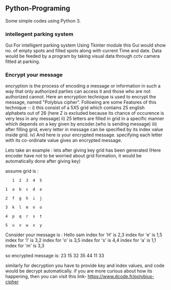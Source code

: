 ## Python-Programing
Some simple codes using Python 3.

### intellegent parking system
Gui For intelligent parking system Using Tkinter module
this Gui would show no. of empty spots and filled spots along with current Time and date.
Data would be feeded by a program by taking visual data through cctv camera fitted at parking.

### Encrypt your message
 encryption is the process of encoding a message or information in such a way that only authorized parties can access it and those who are not authorized cannot.
Here an encryption technique is used to encrypt the message, named "Polybius cipher".
Following are some Features of this technique -:
 i) this consist of a 5X5 grid which contains 25 english alphabets out of 26 (here Z is excluded because its chance of occurence is very     less in any message)
 ii) 25 letters are filled in grid in a specific manner which depends on a key given by encoder.(who is sending message)
 iii) after filling grid, every letter in message can be specified by its index value inside grid.
iv) And here is your encrypted message. specifying each letter with its co-ordinate value gives an encrypted message.

Lets take an example :
   lets after giving key grid has been generated (Here encoder have not to be worried about grid formation, it would be automatically        done after giving key)
    
 assume grid is :
     
       1  2  3  4  5
     
    1  a  b  c  d  e
 
    2  f  g  h  i  j
 
    3  k  l  m  n  o
 
    4  p  q  r  s  t
 
    5  u  v  w  x  y

  Consider your message is : Hello sam
   index for 'H' is 2,3
   index for 'e' is 1,5
   index for 'l' is 3,2
   index for 'o' is 3,5
   index for 's' is 4,4
   index for 'a' is 1,1
   index for 'm' is 3,3
   
 so encrypted message is: 23 15 32 35 44 11 33
 
similarly for decryption you have to provide key and index values, and code would be decrypt automatically.
if you are more curious about how its happening, then you can visit this link- https://www.dcode.fr/polybius-cipher
